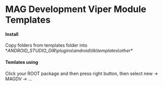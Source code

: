 # MAG Development Viper Module Templates


#### Install

Copy folders from templates folder into **ANDROID_STUDIO_DIR\plugins\android\lib\templates\other\**

#### Temlates using

Click your ROOT package and then press right button, then select new -> MAGDV -> ...
